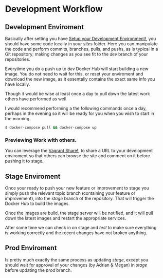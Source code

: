 # Development Workflow


## Development Enviroment

Basically after setting you have
[Setup your Development Environment!](docs/development_enviroment.md), you
should have some code locally in your *sites* folder. Here you can manipulate
the code and perform commits, branches, pulls, and pushs, as is typical in a Git
repository; making changes as you see fit to the *dev* branch of your
repositories.

Everytime you do a push up to *dev* Docker Hub will start building a new image.
You do not need to wait for this, or reset your enviroment and download the new
image, as it essentally contains the exact same info you have locally.

Though it would be wise at least once a day to pull down the latest work others
have performed as well.

I would recommend performing a the following commands once a day, perhaps in the
evening so it will be ready for you when you wish to start in the morning.

```bash
$ docker-compose pull && docker-compose up
```

### Previewing Work with others.

You can leverage the
[Vagrant Share!](docs/development_enviroment.md#sharing-your-enviroment), to
share a URL to your development enviroment so that others can browse the site
and comment on it before pushing it to stage.

## Stage Enviroment

Once your ready to push your new feature or improvement to stage you simply push
the relevant topic branch (containing your feature or improvement), into the
*stage* branch of the repository. That will trigger the Docker Hub to build
the images. 

Once the images are build, the stage server will be notified, and it will pull
down the latest images and restart the appropriate services.

After some time we can check in on stage and *test* to make sure everything is
working correctly and the recent changes have not broken anything.

## Prod Enviroment

Is pretty much exactly the same process as updating *stage*, except you should
wait for approval of your changes (by Adrian & Megan) in *stage* before updating
the *prod* branch. 
